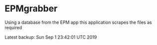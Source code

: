 # EPMgrabber
Using a database from the EPM app this application scrapes the files as required


Latest backup: Sun Sep 1 23:42:01 UTC 2019
